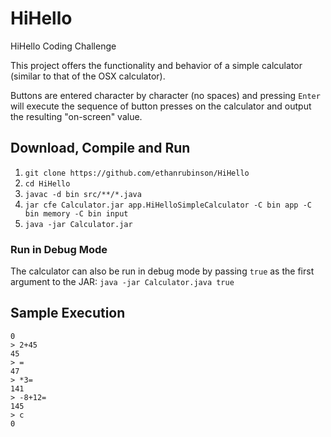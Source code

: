 # HiHello
HiHello Coding Challenge

This project offers the functionality and behavior of a simple calculator (similar to that of the OSX calculator).

Buttons are entered character by character (no spaces) and pressing `Enter` will execute the sequence of button presses on the calculator and output the resulting "on-screen" value.

## Download, Compile and Run
1) `git clone https://github.com/ethanrubinson/HiHello`
2) `cd HiHello`
3) `javac -d bin src/**/*.java`
4) `jar cfe Calculator.jar app.HiHelloSimpleCalculator -C bin app -C bin memory -C bin input`
5) `java -jar Calculator.jar`

### Run in Debug Mode
The calculator can also be run in debug mode by passing `true` as the first argument to the JAR:
`java -jar Calculator.java true`

## Sample Execution
```
0
> 2+45
45
> =
47
> *3=
141
> -8+12=
145
> c
0
```
